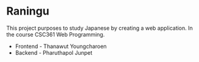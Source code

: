 # Raningu

This project purposes to study Japanese by creating a web application. In the course CSC361 Web Programming.


- Frontend - Thanawut Youngcharoen
- Backend - Pharuthapol Junpet
